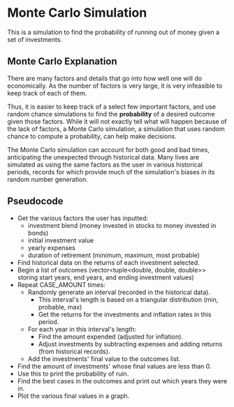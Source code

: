 # Monte Carlo Simulation

This is a simulation to find the probability of running out of money given a set of investments. 

## Monte Carlo Explanation

There are many factors and details that go into how well one will do economically. As the number of factors is very large, it is very infeasible to keep track of each of them. 

Thus, it is easier to keep track of a select few important factors, and use random chance simulations to find the **probability** of a desired outcome given those factors. While it will not exactly tell what will happen because of the lack of factors, a Monte Carlo simulation, a simulation that uses random chance to compute a probability, can help make decisions.

The Monte Carlo simulation can account for both good and bad times, anticipating the unexpected through historical data. Many lives are simulated as using the same factors as the user in various historical periods, records for which provide much of the simulation's biases in its random number generation.

## Pseudocode

- Get the various factors the user has inputted:
    - investment blend (money invested in stocks to money invested in bonds)
    - initial investment value
    - yearly expenses
    - duration of retirement (minimum, maximum, most probable)
- Find historical data on the returns of each investment selected. 
- Begin a list of outcomes (vector<tuple<double, double, double>> storing start years, end years, and ending investment values)
- Repeat CASE_AMOUNT times:
    - Randomly generate an interval (recorded in the historical data). 
        - This interval's length is based on a triangular distribution (min, probable, max)
        - Get the returns for the investments and inflation rates in this period.
    - For each year in this interval's length:
        - Find the amount expended (adjusted for inflation).
        - Adjust investments by subtracting expenses and adding returns (from historical records).
    - Add the investments' final value to the outcomes list. 
- Find the amount of investments' whose final values are less than 0.
- Use this to print the probability of ruin.
- Find the best cases in the outcomes and print out which years they were in. 
- Plot the various final values in a graph. 